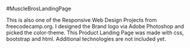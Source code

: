 #MuscleBrosLandingPage

This is also one of the Responsive Web Design Projects from freecodecamp.org. I designed the Brand logo via Adobe Photoshop and picked the color-theme. This Product Landing Page was made with css, bootstrap and html. Additional technologies are not included yet.
